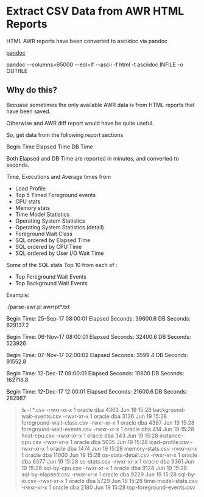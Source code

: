 
# Extract CSV Data from AWR HTML Reports


HTML AWR reports have been converted to asciidoc via pandoc

[pandoc](http://github.com)

pandoc --columns=65000 --eol=lf --ascii -f html -t asciidoc INFILE -o OUTfILE

## Why do this?

Becuase sometimes the only available AWR data is from HTML reports that have been saved.

Otherwise and AWR diff report would have be quite useful.

So, get data from the following report sections


Begin Time
Elapsed Time 
DB Time

Both Elapsed and DB Time are reported in minutes, and converted to seconds.

Time, Executions and Average times from 

- Load Profile
- Top 5 Timed Foreground events
- CPU stats
- Memory stats
- Time Model Statistics
- Operating System Statistics
- Operating System Statistics (detail)
- Foreground Wait Class
- SQL ordered by Elapsed Time
- SQL ordered by CPU Time
- SQL ordered by User I/O Wait Time

Some of the SQL stats
Top 10 from each of :

- Top Foreground Wait Events
- Top Background Wait Events


Example:


./parse-awr.pl awrrpt*.txt

Begin Time: 25-Sep-17 08:00:01
Elapsed Seconds: 39600.6
DB Seconds: 629137.2
 
Begin Time: 06-Nov-17 08:00:01
Elapsed Seconds: 32400.6
DB Seconds: 523926

Begin Time: 07-Nov-17 02:00:02
Elapsed Seconds: 3599.4
DB Seconds: 91552.8

Begin Time: 12-Dec-17 09:00:01
Elapsed Seconds: 10800
DB Seconds: 162718.8

Begin Time: 12-Dec-17 12:00:01
Elapsed Seconds: 21600.6
DB Seconds: 282987


>  ls -l *.csv
-rwxr-xr-x 1 oracle dba  4363 Jun 19 15:28 background-wait-events.csv
-rwxr-xr-x 1 oracle dba  3136 Jun 19 15:28 foreground-wait-class.csv
-rwxr-xr-x 1 oracle dba  4387 Jun 19 15:28 foreground-wait-events.csv
-rwxr-xr-x 1 oracle dba   414 Jun 19 15:28 host-cpu.csv
-rwxr-xr-x 1 oracle dba   343 Jun 19 15:28 instance-cpu.csv
-rwxr-xr-x 1 oracle dba  5035 Jun 19 15:28 load-profile.csv
-rwxr-xr-x 1 oracle dba  1474 Jun 19 15:28 memory-stats.csv
-rwxr-xr-x 1 oracle dba 11000 Jun 19 15:28 os-stats-detail.csv
-rwxr-xr-x 1 oracle dba  6377 Jun 19 15:28 os-stats.csv
-rwxr-xr-x 1 oracle dba  9361 Jun 19 15:28 sql-by-cpu.csv
-rwxr-xr-x 1 oracle dba  9124 Jun 19 15:28 sql-by-elapsed.csv
-rwxr-xr-x 1 oracle dba  9229 Jun 19 15:28 sql-by-io.csv
-rwxr-xr-x 1 oracle dba  5729 Jun 19 15:28 time-model-stats.csv
-rwxr-xr-x 1 oracle dba  2180 Jun 19 15:28 top-foreground-events.csv


